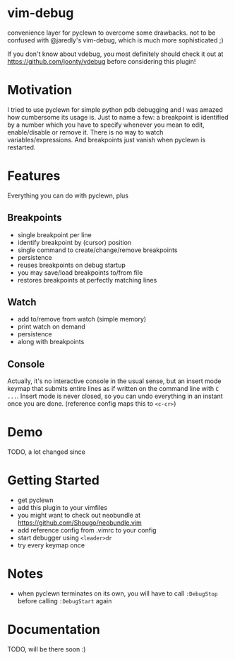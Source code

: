 # vim-debug
convenience layer for pyclewn to overcome some drawbacks. not to be confused with @jaredly's vim-debug, which is much more sophisticated ;)

If you don't know about vdebug, you most definitely should check it out at https://github.com/joonty/vdebug before considering this plugin!

Motivation
==========
I tried to use pyclewn for simple python pdb debugging and I was amazed how cumbersome its usage is. Just to name a few: a breakpoint is identified by a number which you have to specify whenever you mean to edit, enable/disable or remove it. There is no way to watch variables/expressions. And breakpoints just vanish when pyclewn is restarted.

Features
========

Everything you can do with pyclewn, plus

Breakpoints
-----------

- single breakpoint per line
- identify breakpoint by (cursor) position
- single command to create/change/remove breakpoints
- persistence
 - reuses breakpoints on debug startup
 - you may save/load breakpoints to/from file
 - restores breakpoints at perfectly matching lines

Watch
-----

- add to/remove from watch (simple memory)
- print watch on demand
- persistence
 - along with breakpoints

Console
-------

Actually, it's no interactive console in the usual sense, but an insert mode keymap that submits entire lines as if written on the command line with `C ...`. Insert mode is never closed, so you can undo everything in an instant once you are done. (reference config maps this to `<c-cr>`)

Demo
====

TODO, a lot changed since

Getting Started
===============

- get pyclewn
- add this plugin to your vimfiles
 - you might want to check out neobundle at https://github.com/Shougo/neobundle.vim
- add reference config from .vimrc to your config
- start debugger using `<leader>dr`
- try every keymap once

Notes
=====

- when pyclewn terminates on its own, you will have to call `:DebugStop` before calling `:DebugStart` again

Documentation
=============

TODO, will be there soon :)

